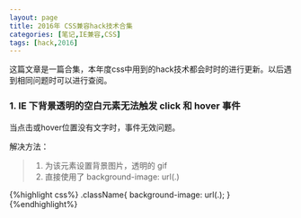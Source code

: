 ```yaml
---
layout: page
title: 2016年 CSS兼容hack技术合集
categories: [笔记,IE兼容,CSS]
tags: [hack,2016]
---
```


这篇文章是一篇合集，本年度css中用到的hack技术都会时时的进行更新。以后遇到相同问题时可以进行查阅。

### 1. IE 下背景透明的空白元素无法触发 click 和 hover 事件
当点击或hover位置没有文字时，事件无效问题。

解决方法：

>1.   为该元素设置背景图片，透明的 gif 
>2.   直接使用了 background-image: url(.)

{%highlight css%}
 .className{
   background-image: url(.);
 }
{%endhighlight%}
